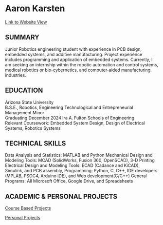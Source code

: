 # Aaron Karsten
[Link to Website View](https://aaronk2001.github.io/Aaron_K/)

## SUMMARY
Junior Robotics engineering student with experience in PCB design, embedded systems, and additive manufacturing. Project experience includes programming and application of embedded systems. 
Currently, I am seeking an internship within the robotic automation and control systems, medical robotics or bio-cybernetics, and computer-aided manufacturing industries. 
## EDUCATION
Arizona State University                                                                                                                                       
B.S.E., Robotics, Engineering Technological and Entrepreneurial Management Minor            
Graduating December 2024
Ira A. Fulton Schools of Engineering										
Relevant Coursework: Embedded System Design, Design of Electrical Systems, Robotics Systems

## TECHNICAL SKILLS 
Data Analysis and Statistics: MATLAB and Python
Mechanical Design and Modeling Tools: MCAD (SolidWorks, Fusion 360, OpenSCAD), 3-D Printing
Electrical Design and Modeling Tools: ECAD (Cadance and KiCAD), Simulink, and PCB assembly, 
Programming: Python, C, C++, IDE developers (MPLAB, PSOC4, Arduino IDE), and Web development(C/C++)
General Programs: All Microsoft Office, Google Drive, and Spreadsheets

## ACADEMIC & PERSONAL PROJECTS
[Course Based Projects](Course_Based_Projects)

[Personal Projects](Personal_Projects)

### 
